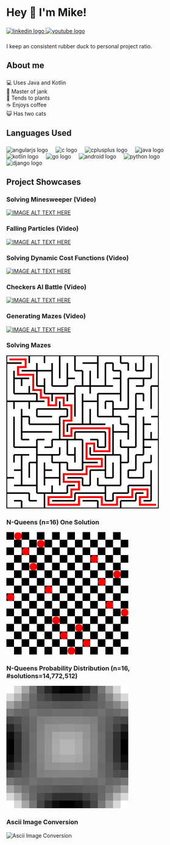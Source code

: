 <h1 align="left">Hey 👋 I'm Mike!</h1>

###

<div align="left">
  <a href="https://www.linkedin.com/in/michael-resnik-36006912b/" target="_blank">
    <img src="https://img.shields.io/static/v1?message=LinkedIn&logo=linkedin&label=&color=0077B5&logoColor=white&labelColor=&style=for-the-badge" height="40" alt="linkedin logo"  />
  </a>
  <a href="https://www.youtube.com/@michaelresnik3420" target="_blank">
    <img src="https://img.shields.io/static/v1?message=Youtube&logo=youtube&label=&color=FF0000&logoColor=white&labelColor=&style=for-the-badge" height="40" alt="youtube logo"  />
  </a>
</div>

###

<p align="left">I keep an consistent rubber duck to personal project ratio.</p>

###

<h2 align="left">About me</h2>

###

<p align="left">💻 Uses Java and Kotlin<br>🧙 Master of jank<br>🌱 Tends to plants<br>☕ Enjoys coffee<br>😺 Has two cats</p>

###

<h2 align="left">Languages Used</h2>

###

<div align="left">
  <img src="https://cdn.jsdelivr.net/gh/devicons/devicon/icons/angularjs/angularjs-original.svg" height="40" alt="angularjs logo"  />
  <img width="12" />
  <img src="https://cdn.jsdelivr.net/gh/devicons/devicon/icons/c/c-original.svg" height="40" alt="c logo"  />
  <img width="12" />
  <img src="https://cdn.jsdelivr.net/gh/devicons/devicon/icons/cplusplus/cplusplus-original.svg" height="40" alt="cplusplus logo"  />
  <img width="12" />
  <img src="https://cdn.jsdelivr.net/gh/devicons/devicon/icons/java/java-original.svg" height="40" alt="java logo"  />
  <img width="12" />
  <img src="https://cdn.jsdelivr.net/gh/devicons/devicon/icons/kotlin/kotlin-original.svg" height="40" alt="kotlin logo"  />
  <img width="12" />
  <img src="https://cdn.jsdelivr.net/gh/devicons/devicon/icons/go/go-original.svg" height="40" alt="go logo"  />
  <img width="12" />
  <img src="https://cdn.jsdelivr.net/gh/devicons/devicon/icons/android/android-original.svg" height="40" alt="android logo"  />
  <img width="12" />
  <img src="https://cdn.jsdelivr.net/gh/devicons/devicon/icons/python/python-original.svg" height="40" alt="python logo"  />
  <img width="12" />
  <img src="https://cdn.jsdelivr.net/gh/devicons/devicon/icons/django/django-plain.svg" height="40" alt="django logo"  />
</div>

###

<h2 align="left">Project Showcases</h2>

### Solving Minesweeper (Video)

[![IMAGE ALT TEXT HERE](https://img.youtube.com/vi/u9fJjolJFzo/0.jpg)](https://www.youtube.com/watch?v=u9fJjolJFzo)

### Falling Particles (Video)

[![IMAGE ALT TEXT HERE](https://img.youtube.com/vi/X4Isk08SqPQ/0.jpg)](https://www.youtube.com/watch?v=X4Isk08SqPQ)

### Solving Dynamic Cost Functions (Video)

[![IMAGE ALT TEXT HERE](https://img.youtube.com/vi/l1cpv-TokP4/0.jpg)](https://www.youtube.com/watch?v=l1cpv-TokP4)

### Checkers AI Battle (Video)

[![IMAGE ALT TEXT HERE](https://img.youtube.com/vi/OoUl5uInBW8/0.jpg)](https://www.youtube.com/watch?v=OoUl5uInBW8)

### Generating Mazes (Video)

[![IMAGE ALT TEXT HERE](https://img.youtube.com/vi/DNxZG8XPXQc/0.jpg)](https://www.youtube.com/watch?v=DNxZG8XPXQc)

### Solving Mazes
<img height="400" src="res/maze.png" alt="Solving Mazes">

### N-Queens (n=16) One Solution
<img height="320" src="res/NQueens_OneSolution_16.png" alt="N-Queens (n=16) One Solution">

### N-Queens Probability Distribution (n=16, #solutions=14,772,512)
<img height="320" src="res/NQueens_16.png" alt="N-Queens Probability Distribution (n=16, #solutions=14,772,512)">

### Ascii Image Conversion
<img height="400" src="https://raw.githubusercontent.com/mtresnik/ascii-image/main/example-output/ascii-fruits.jpg"   alt="Ascii Image Conversion"/>

###

